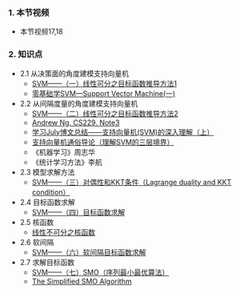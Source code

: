 ### 1. 本节视频
- 本节视频17,18
### 2. 知识点
- 2.1 从决策面的角度建模支持向量机
    - [SVM——（一）线性可分之目标函数推导方法1](https://blog.csdn.net/The_lastest/article/details/78513158)
    - [零基础学SVM—Support Vector Machine(一)](https://zhuanlan.zhihu.com/p/24638007)
- 2.2 从间隔度量的角度建模支持向量机
    - [SVM——（二）线性可分之目标函数推导方法2](https://blog.csdn.net/the_lastest/article/details/78513834)
    - [Andrew Ng. CS229. Note3](http://cs229.stanford.edu/notes/cs229-notes3.pdf)
    - [学习July博文总结——支持向量机(SVM)的深入理解（上）](https://blog.csdn.net/ajianyingxiaoqinghan/article/details/72897399)
    - [支持向量机通俗导论（理解SVM的三层境界）](https://blog.csdn.net/v_july_v/article/details/7624837)
    - 《机器学习》周志华
    - 《统计学习方法》李航
- 2.3 模型求解方法
    - [SVM——（三）对偶性和KKT条件（Lagrange duality and KKT condition）](https://blog.csdn.net/the_lastest/article/details/78461566)
- 2.4 目标函数求解
    - [SVM——（四）目标函数求解](https://blog.csdn.net/the_lastest/article/details/78569092)
- 2.5 核函数
    - [线性不可分之核函数](https://blog.csdn.net/the_lastest/article/details/78569217)
- 2.6 软间隔
    - [SVM——（六）软间隔目标函数求解](https://blog.csdn.net/the_lastest/article/details/78574813)
- 2.7 求解目标函数
    - [SVM——（七）SMO（序列最小最优算法）](https://blog.csdn.net/the_lastest/article/details/78637565)
    - [The Simplified SMO Algorithm ](http://cs229.stanford.edu/materials/smo.pdf)          

    